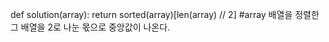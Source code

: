 def solution(array):
return sorted(array)[len(array) // 2]
#array 배열을 정렬한 그 배열을 2로 나눈 몫으로 중앙값이 나온다.
